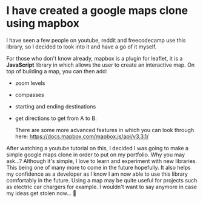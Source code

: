 # I have created a google maps clone using mapbox

I have seen a few people on youtube, reddit and freecodecamp use this library, so I decided to look into it and have a go of it myself.

For those who don't know already, mapbox is a plugin for leaflet, it is a **JavaScript** library in which allows the user to create an interactive map. On top of building a map, you can then add:

- zoom levels
- compasses
- starting and ending destinations
- get directions to get from A to B.

  There are some more advanced features in which you can look through here: https://docs.mapbox.com/mapbox.js/api/v3.3.1/

After watching a youtube tutorial on this, I decided I was going to make a simple google maps clone in order to put on my portfolio. Why you may ask...? Although it's simple, I love to learn and experiment with new libraries. This being one of many more to come in the future hopefully. It also helps my confidence as a developer as I know I am now able to use this library comfortably in the future. Using a map may be quite useful for projects such as electric car chargers for example. I wouldn't want to say anymore in case my ideas get stolen now... 🤔
